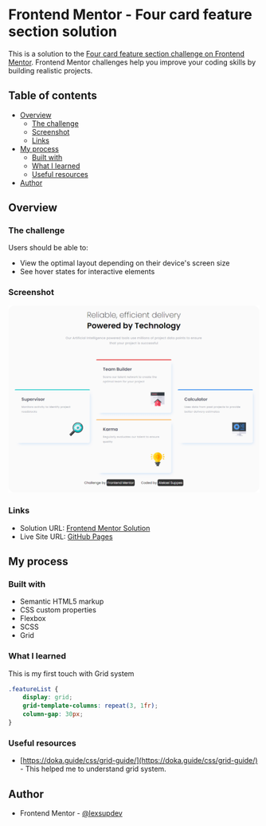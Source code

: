 # Frontend Mentor - Four card feature section solution

This is a solution to the [Four card feature section challenge on Frontend Mentor](https://www.frontendmentor.io/challenges/four-card-feature-section-weK1eFYK). Frontend Mentor challenges help you improve your coding skills by building realistic projects. 

## Table of contents

- [Overview](#overview)
  - [The challenge](#the-challenge)
  - [Screenshot](#screenshot)
  - [Links](#links)
- [My process](#my-process)
  - [Built with](#built-with)
  - [What I learned](#what-i-learned)
  - [Useful resources](#useful-resources)
- [Author](#author)

## Overview

### The challenge

Users should be able to:

- View the optimal layout depending on their device's screen size
- See hover states for interactive elements

### Screenshot

![Four card featured section](./images/screenshot.png)

### Links

- Solution URL: [Frontend Mentor Solution](https://www.frontendmentor.io/solutions/four-card-feature-section-ZG4EGvmS0m)
- Live Site URL: [GitHub Pages](https://lexsupdev.github.io/Four-card-feature-section/)

## My process

### Built with

- Semantic HTML5 markup
- CSS custom properties
- Flexbox
- SCSS
- Grid 

### What I learned
This is my first touch with Grid system

```css
.featureList {
    display: grid;
    grid-template-columns: repeat(3, 1fr);
    column-gap: 30px;
}

```
### Useful resources

- [https://doka.guide/css/grid-guide/](https://doka.guide/css/grid-guide/) - This helped me to understand grid system.

## Author

- Frontend Mentor - [@lexsupdev](https://www.frontendmentor.io/profile/LexSupDev)

